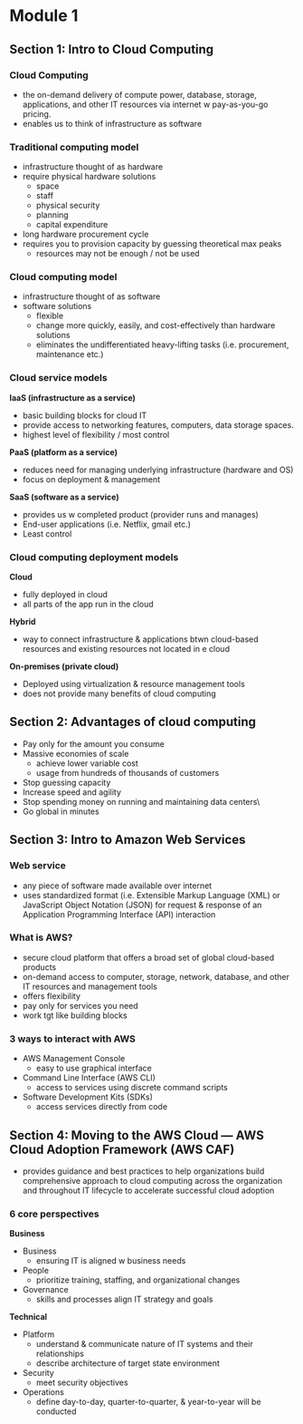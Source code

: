 # Module 1

## Section 1: Intro to Cloud Computing

### Cloud Computing

- the on-demand delivery of compute power, database, storage, applications, and other IT resources via internet w pay-as-you-go pricing.
- enables us to think of infrastructure as software

### Traditional computing model

- infrastructure thought of as hardware
- require physical hardware solutions
    - space
    - staff
    - physical security
    - planning
    - capital expenditure
- long hardware procurement cycle
- requires you to provision capacity by guessing theoretical max peaks
    - resources may not be enough / not be used

### Cloud computing model

- infrastructure thought of as software
- software solutions
    - flexible
    - change more quickly, easily, and cost-effectively than hardware solutions
    - eliminates the undifferentiated heavy-lifting tasks (i.e. procurement, maintenance etc.)

### Cloud service models

************IaaS (infrastructure as a service)************

- basic building blocks for cloud IT
- provide access to networking features, computers, data storage spaces.
- highest level of flexibility / most control

**PaaS (platform as a service)**

- reduces need for managing underlying infrastructure (hardware and OS)
- focus on deployment & management

**SaaS (software as a service)**

- provides us w completed product (provider runs and manages)
- End-user applications (i.e. Netflix, gmail etc.)
- Least control

### Cloud computing deployment models

**********Cloud**********

- fully deployed in cloud
- all parts of the app run in the cloud

************Hybrid************

- way to connect infrastructure & applications btwn cloud-based resources and existing resources not located in e cloud

******************************************************On-premises (private cloud)******************************************************

- Deployed using virtualization & resource management tools
- does not provide many  benefits of cloud computing

## Section 2: Advantages of cloud computing

- Pay only for the amount you consume
- Massive economies of scale
    - achieve lower variable cost
    - usage from hundreds of thousands of customers
- Stop guessing capacity
- Increase speed and agility
- Stop spending money on running and maintaining data centers\
- Go global in minutes

## Section 3: Intro to Amazon Web Services

### Web service

- any piece of software made available over internet
- uses standardized format (i.e. Extensible Markup Language (XML) or JavaScript Object Notation (JSON) for request & response of an Application Programming Interface (API) interaction

### What is AWS?

- secure cloud platform that offers a broad set of global cloud-based products
- on-demand access to computer, storage, network, database, and other IT resources and management tools
- offers flexibility
- pay only for services you need
- work tgt like building blocks

### 3 ways to interact with AWS

- AWS Management Console
    - easy to use graphical interface
- Command Line Interface (AWS CLI)
    - access to services using discrete command scripts
- Software Development Kits (SDKs)
    - access services directly from code

## Section 4: Moving to the AWS Cloud — AWS Cloud Adoption Framework (AWS CAF)

- provides guidance and best practices to help organizations build comprehensive approach to cloud computing across the organization and throughout IT lifecycle to accelerate successful cloud adoption

### 6 core perspectives

****************Business****************

- Business
    - ensuring IT is aligned w business needs
- People
    - prioritize training, staffing, and organizational changes
- Governance
    - skills and processes align IT strategy and goals

******************Technical******************

- Platform
    - understand & communicate nature of IT systems and their relationships
    - describe architecture of target state environment
- Security
    - meet security objectives
- Operations
    - define day-to-day, quarter-to-quarter, & year-to-year will be conducted